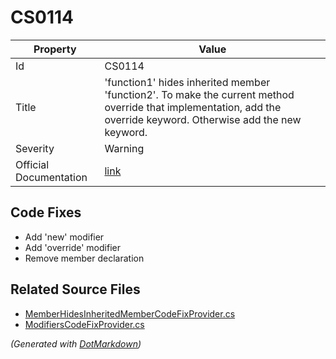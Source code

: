 # CS0114

| Property               | Value                                                                                                                                                                |
| ---------------------- | -------------------------------------------------------------------------------------------------------------------------------------------------------------------- |
| Id                     | CS0114                                                                                                                                                               |
| Title                  | 'function1' hides inherited member 'function2'\. To make the current method override that implementation, add the override keyword\. Otherwise add the new keyword\. |
| Severity               | Warning                                                                                                                                                              |
| Official Documentation | [link](http://docs.microsoft.com/en-us/dotnet/csharp/misc/cs0114)                                                                                                    |

## Code Fixes

* Add 'new' modifier
* Add 'override' modifier
* Remove member declaration

## Related Source Files

* [MemberHidesInheritedMemberCodeFixProvider.cs](../../src/CodeFixes/CSharp/CodeFixes/MemberHidesInheritedMemberCodeFixProvider.cs)
* [ModifiersCodeFixProvider.cs](../../src/CodeFixes/CSharp/CodeFixes/ModifiersCodeFixProvider.cs)

*\(Generated with [DotMarkdown](http://github.com/JosefPihrt/DotMarkdown)\)*